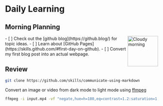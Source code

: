 # Daily Learning

## Morning Planning
<img alt="Cloudy morning" src="https://octodex.github.com/images/cloud.jpg" align="right" width=100 />
- [ ] Check out the [github blog](https://github.blog/) for topic ideas.
- [ ] Learn about [GitHub Pages](https://skills.github.com/#first-day-on-github).
- [ ] Convert my first blog post into an actual webpage.
      
## Review
```bash
git clone https://github.com/skills/communicate-using-markdown
```

Convert an image or video from dark mode to light mode using [ffmpeg](https://www.ffmpeg.org)

```bash
ffmpeg -i input.mp4 -vf "negate,hue=h=180,eq=contrast=1.2:saturation=1.1" output.mp4
```
